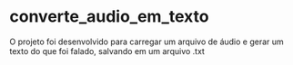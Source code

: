 # converte_audio_em_texto
O projeto foi desenvolvido para carregar um arquivo de áudio e gerar um texto do que foi falado, salvando em um arquivo .txt 
